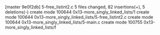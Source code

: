 [master 9e0f2db] 5-free_listint2.c
 5 files changed, 82 insertions(+), 5 deletions(-)
 create mode 100644 0x13-more_singly_linked_lists/1
 create mode 100644 0x13-more_singly_linked_lists/5-free_listint2.c
 create mode 100644 0x13-more_singly_linked_lists/5-main.c
 create mode 100755 0x13-more_singly_linked_lists/f
